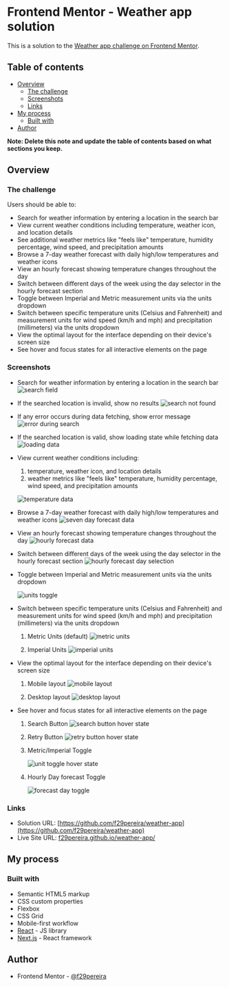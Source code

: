 # Frontend Mentor - Weather app solution

This is a solution to the [Weather app challenge on Frontend Mentor](https://www.frontendmentor.io/challenges/weather-app-K1FhddVm49).

## Table of contents

- [Overview](#overview)
  - [The challenge](#the-challenge)
  - [Screenshots](#screenshot)
  - [Links](#links)
- [My process](#my-process)
  - [Built with](#built-with)
- [Author](#author)

**Note: Delete this note and update the table of contents based on what sections you keep.**

## Overview

### The challenge

Users should be able to:

- Search for weather information by entering a location in the search bar
- View current weather conditions including temperature, weather icon, and location details
- See additional weather metrics like "feels like" temperature, humidity percentage, wind speed, and precipitation amounts
- Browse a 7-day weather forecast with daily high/low temperatures and weather icons
- View an hourly forecast showing temperature changes throughout the day
- Switch between different days of the week using the day selector in the hourly forecast section
- Toggle between Imperial and Metric measurement units via the units dropdown
- Switch between specific temperature units (Celsius and Fahrenheit) and measurement units for wind speed (km/h and mph) and precipitation (millimeters) via the units dropdown
- View the optimal layout for the interface depending on their device's screen size
- See hover and focus states for all interactive elements on the page

### Screenshots

- Search for weather information by entering a location in the search bar
  ![search field](public/images/readme/search.png)

- If the searched location is invalid, show no results
  ![search not found](public/images/readme/search_not_found.png)

- If any error occurs during data fetching, show error message
  ![error during search](public/images/readme/api_error.png)

- If the searched location is valid, show loading state while fetching data
  ![loading data](public/images/readme/loading.png)

- View current weather conditions including:

  1. temperature, weather icon, and location details
  2. weather metrics like "feels like" temperature, humidity percentage, wind speed, and precipitation amounts

  ![temperature data](public/images/readme/weather_conditions.png)

- Browse a 7-day weather forecast with daily high/low temperatures and weather icons
  ![seven day forecast data](public/images/readme/7_day_forecast.png)

- View an hourly forecast showing temperature changes throughout the day
  ![hourly forecast data](public/images/readme/hourly_forecast.png)

- Switch between different days of the week using the day selector in the hourly forecast section
  ![hourly forecast day selection](public/images/readme/hourly_forecast_day_selection.png)

- Toggle between Imperial and Metric measurement units via the units dropdown

  ![units toggle](public/images/readme/toggle_units.png)

- Switch between specific temperature units (Celsius and Fahrenheit) and measurement units for wind speed (km/h and mph) and precipitation (millimeters) via the units dropdown

  1. Metric Units (default)
     ![metric units](public/images/readme/weather_now_metric.png)

  2. Imperial Units
     ![imperial units](public/images/readme/weather_now_imperial.png)

- View the optimal layout for the interface depending on their device's screen size

  1. Mobile layout
     ![mobile layout](public/images/readme/weather_now_mobile.png)

  2. Desktop layout
     ![desktop layout](public/images/readme/weather_now_desktop.png)

- See hover and focus states for all interactive elements on the page

  1. Search Button
     ![search button hover state](public/images/readme/hover/search_button.png)

  2. Retry Button
     ![retry button hover state](public/images/readme/hover/retry_button.png)

  3. Metric/Imperial Toggle

     ![unit toggle hover state](public/images/readme/hover/unit_toggle.png)

  4. Hourly Day forecast Toggle

     ![forecast day toggle](public/images/readme/hover/day_toggle.png)

### Links

- Solution URL: [https://github.com/f29pereira/weather-app](https://github.com/f29pereira/weather-app)
- Live Site URL: [f29pereira.github.io/weather-app/](f29pereira.github.io/weather-app/)

## My process

### Built with

- Semantic HTML5 markup
- CSS custom properties
- Flexbox
- CSS Grid
- Mobile-first workflow
- [React](https://reactjs.org/) - JS library
- [Next.js](https://nextjs.org/) - React framework

## Author

- Frontend Mentor - [@f29pereira](https://www.frontendmentor.io/profile/f29pereira)
